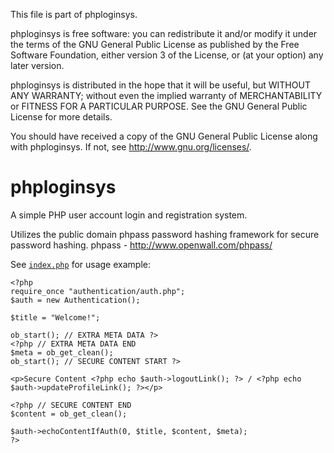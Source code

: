 This file is part of phploginsys.

phploginsys is free software: you can redistribute it and/or modify
it under the terms of the GNU General Public License as published by
the Free Software Foundation, either version 3 of the License, or
(at your option) any later version.

phploginsys is distributed in the hope that it will be useful,
but WITHOUT ANY WARRANTY; without even the implied warranty of
MERCHANTABILITY or FITNESS FOR A PARTICULAR PURPOSE.  See the
GNU General Public License for more details.

You should have received a copy of the GNU General Public License
along with phploginsys.  If not, see <http://www.gnu.org/licenses/>.

phploginsys
===========

A simple PHP user account login and registration system.

Utilizes the public domain phpass password hashing framework for secure password hashing.
phpass - http://www.openwall.com/phpass/

See [`index.php`](https://github.com/JoelLisenby/phploginsys/blob/master/index.php) for usage example:

    <?php
    require_once "authentication/auth.php";
    $auth = new Authentication();

    $title = "Welcome!";

    ob_start(); // EXTRA META DATA ?>
    <?php // EXTRA META DATA END
    $meta = ob_get_clean();
    ob_start(); // SECURE CONTENT START ?>

    <p>Secure Content <?php echo $auth->logoutLink(); ?> / <?php echo $auth->updateProfileLink(); ?></p>

    <?php // SECURE CONTENT END
    $content = ob_get_clean();

    $auth->echoContentIfAuth(0, $title, $content, $meta);
    ?>
